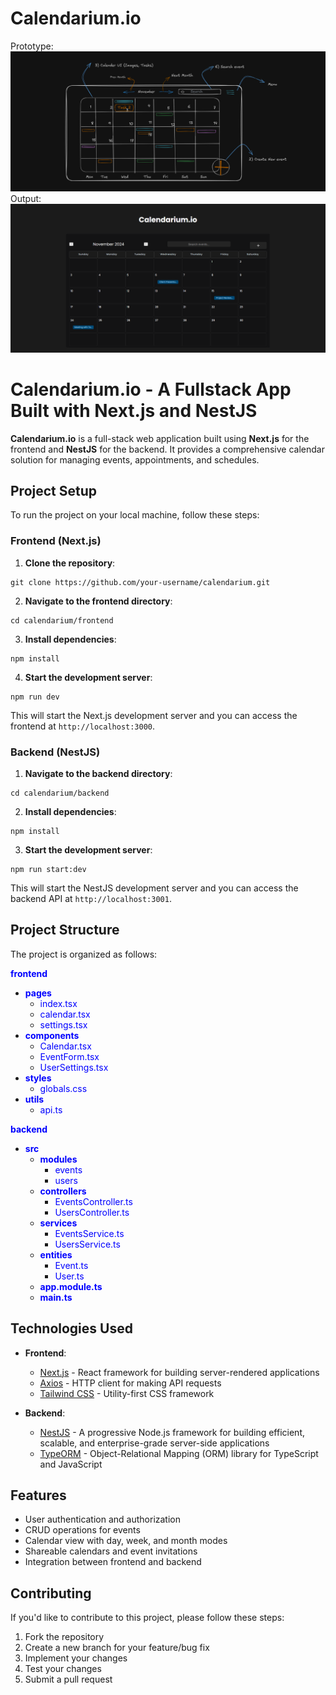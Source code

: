 # Calendarium.io

Prototype:
![Calendarium.io Screenshot](Images/calendar.io.png)
Output:
![Calendarium.io Screenshot](Images/Homepagee.png)

# Calendarium.io - A Fullstack App Built with Next.js and NestJS

**Calendarium.io** is a full-stack web application built using **Next.js** for the frontend and **NestJS** for the backend. It provides a comprehensive calendar solution for managing events, appointments, and schedules.

## Project Setup

To run the project on your local machine, follow these steps:

### Frontend (Next.js)

1. **Clone the repository**:
```
git clone https://github.com/your-username/calendarium.git
```

2. **Navigate to the frontend directory**:
```
cd calendarium/frontend
```

3. **Install dependencies**:
```
npm install
```

4. **Start the development server**:
```
npm run dev
```

This will start the Next.js development server and you can access the frontend at `http://localhost:3000`.

### Backend (NestJS)

1. **Navigate to the backend directory**:
```
cd calendarium/backend
```

2. **Install dependencies**:
```
npm install
```

3. **Start the development server**:
```
npm run start:dev
```

This will start the NestJS development server and you can access the backend API at `http://localhost:3001`.

## Project Structure

The project is organized as follows:

<span style="color:blue">**frontend**</span>
- <span style="color:blue">**pages**</span>
  - <span style="color:blue">index.tsx</span>
  - <span style="color:blue">calendar.tsx</span>
  - <span style="color:blue">settings.tsx</span>
- <span style="color:blue">**components**</span>
  - <span style="color:blue">Calendar.tsx</span>
  - <span style="color:blue">EventForm.tsx</span>
  - <span style="color:blue">UserSettings.tsx</span>
- <span style="color:blue">**styles**</span>
  - <span style="color:blue">globals.css</span>
- <span style="color:blue">**utils**</span>
  - <span style="color:blue">api.ts</span>

<span style="color:blue">**backend**</span>
- <span style="color:blue">**src**</span>
  - <span style="color:blue">**modules**</span>
    - <span style="color:blue">events</span>
    - <span style="color:blue">users</span>
  - <span style="color:blue">**controllers**</span>
    - <span style="color:blue">EventsController.ts</span>
    - <span style="color:blue">UsersController.ts</span>
  - <span style="color:blue">**services**</span>
    - <span style="color:blue">EventsService.ts</span>
    - <span style="color:blue">UsersService.ts</span>
  - <span style="color:blue">**entities**</span>
    - <span style="color:blue">Event.ts</span>
    - <span style="color:blue">User.ts</span>
  - <span style="color:blue">**app.module.ts**</span>
  - <span style="color:blue">**main.ts**</span>

## Technologies Used

- **Frontend**:
  - [Next.js](https://nextjs.org/) - React framework for building server-rendered applications
  - [Axios](https://axios-http.com/) - HTTP client for making API requests
  - [Tailwind CSS](https://tailwindcss.com/) - Utility-first CSS framework

- **Backend**:
  - [NestJS](https://nestjs.com/) - A progressive Node.js framework for building efficient, scalable, and enterprise-grade server-side applications
  - [TypeORM](https://typeorm.io/) - Object-Relational Mapping (ORM) library for TypeScript and JavaScript

## Features

- User authentication and authorization
- CRUD operations for events
- Calendar view with day, week, and month modes
- Shareable calendars and event invitations
- Integration between frontend and backend

## Contributing

If you'd like to contribute to this project, please follow these steps:

1. Fork the repository
2. Create a new branch for your feature/bug fix
3. Implement your changes
4. Test your changes
5. Submit a pull request

